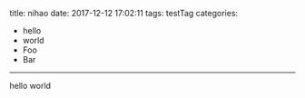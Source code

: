 title: nihao
date: 2017-12-12 17:02:11
tags: testTag
categories:
- hello
- world
- Foo
- Bar
---
hello world